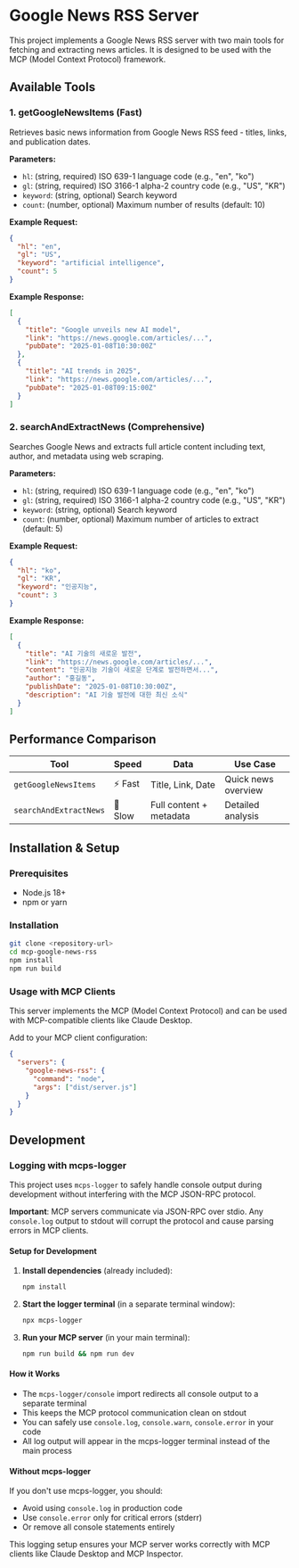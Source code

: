 # Google News RSS Server

This project implements a Google News RSS server with two main tools for fetching and extracting news articles. It is designed to be used with the MCP (Model Context Protocol) framework.

## Available Tools

### 1. getGoogleNewsItems (Fast)

Retrieves basic news information from Google News RSS feed - titles, links, and publication dates.

**Parameters:**
- `hl`: (string, required) ISO 639-1 language code (e.g., "en", "ko")
- `gl`: (string, required) ISO 3166-1 alpha-2 country code (e.g., "US", "KR") 
- `keyword`: (string, optional) Search keyword
- `count`: (number, optional) Maximum number of results (default: 10)

**Example Request:**
```json
{
  "hl": "en",
  "gl": "US", 
  "keyword": "artificial intelligence",
  "count": 5
}
```

**Example Response:**
```json
[
  {
    "title": "Google unveils new AI model",
    "link": "https://news.google.com/articles/...",
    "pubDate": "2025-01-08T10:30:00Z"
  },
  {
    "title": "AI trends in 2025", 
    "link": "https://news.google.com/articles/...",
    "pubDate": "2025-01-08T09:15:00Z"
  }
]
```

### 2. searchAndExtractNews (Comprehensive)

Searches Google News and extracts full article content including text, author, and metadata using web scraping.

**Parameters:**
- `hl`: (string, required) ISO 639-1 language code (e.g., "en", "ko")
- `gl`: (string, required) ISO 3166-1 alpha-2 country code (e.g., "US", "KR")
- `keyword`: (string, optional) Search keyword
- `count`: (number, optional) Maximum number of articles to extract (default: 5)

**Example Request:**
```json
{
  "hl": "ko",
  "gl": "KR",
  "keyword": "인공지능",
  "count": 3
}
```

**Example Response:**
```json
[
  {
    "title": "AI 기술의 새로운 발전",
    "link": "https://news.google.com/articles/...",
    "content": "인공지능 기술이 새로운 단계로 발전하면서...",
    "author": "홍길동",
    "publishDate": "2025-01-08T10:30:00Z",
    "description": "AI 기술 발전에 대한 최신 소식"
  }
]
```

## Performance Comparison

| Tool | Speed | Data | Use Case |
|------|--------|------|----------|
| `getGoogleNewsItems` | ⚡ Fast | Title, Link, Date | Quick news overview |
| `searchAndExtractNews` | 🐌 Slow | Full content + metadata | Detailed analysis |

## Installation & Setup

### Prerequisites
- Node.js 18+ 
- npm or yarn

### Installation
```bash
git clone <repository-url>
cd mcp-google-news-rss
npm install
npm run build
```

### Usage with MCP Clients

This server implements the MCP (Model Context Protocol) and can be used with MCP-compatible clients like Claude Desktop.

Add to your MCP client configuration:
```json
{
  "servers": {
    "google-news-rss": {
      "command": "node",
      "args": ["dist/server.js"]
    }
  }
}
```

## Development

### Logging with mcps-logger

This project uses `mcps-logger` to safely handle console output during development without interfering with the MCP JSON-RPC protocol.

**Important**: MCP servers communicate via JSON-RPC over stdio. Any `console.log` output to stdout will corrupt the protocol and cause parsing errors in MCP clients.

#### Setup for Development

1. **Install dependencies** (already included):
   ```bash
   npm install
   ```

2. **Start the logger terminal** (in a separate terminal window):
   ```bash
   npx mcps-logger
   ```

3. **Run your MCP server** (in your main terminal):
   ```bash
   npm run build && npm run dev
   ```

#### How it Works

- The `mcps-logger/console` import redirects all console output to a separate terminal
- This keeps the MCP protocol communication clean on stdout  
- You can safely use `console.log`, `console.warn`, `console.error` in your code
- All log output will appear in the mcps-logger terminal instead of the main process

#### Without mcps-logger

If you don't use mcps-logger, you should:
- Avoid using `console.log` in production code
- Use `console.error` only for critical errors (stderr)
- Or remove all console statements entirely

This logging setup ensures your MCP server works correctly with MCP clients like Claude Desktop and MCP Inspector.